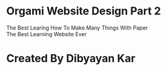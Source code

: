 # Orgami Website Design Part 2
The Best Learing How To Make Many Things With Paper
<br> The Best Learning Website Ever </br>

# Created By Dibyayan Kar
